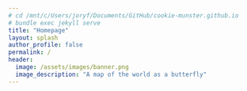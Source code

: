 ```yaml
---
# cd /mnt/c/Users/joryf/Documents/GitHub/cookie-munster.github.io
# bundle exec jekyll serve
title: "Homepage"
layout: splash
author_profile: false
permalink: /
header:
  image: /assets/images/banner.png
  image_description: "A map of the world as a butterfly"
---
```

<!-- <iframe width="100%" height="600" frameborder="0" scrolling="no" allowfullscreen src="http://arcg.is/1DKy0i"> </iframe> -->
